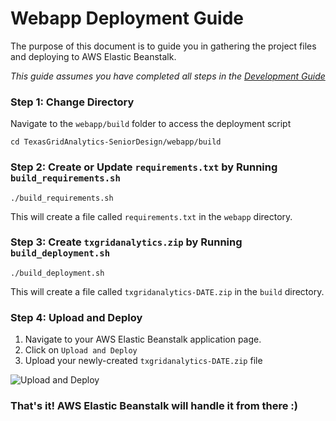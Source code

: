 # Webapp Deployment Guide

The purpose of this document is to guide you in gathering the project files and deploying to AWS Elastic Beanstalk.

*This guide assumes you have completed all steps in the [Development Guide](development-guide.md)*

### Step 1: Change Directory

Navigate to the `webapp/build` folder to access the deployment script
```
cd TexasGridAnalytics-SeniorDesign/webapp/build
```

### Step 2: Create or Update `requirements.txt` by Running `build_requirements.sh`
```
./build_requirements.sh
```
This will create a file called `requirements.txt` in the `webapp` directory.

### Step 3: Create `txgridanalytics.zip` by Running `build_deployment.sh`
```
./build_deployment.sh
```
This will create a file called `txgridanalytics-DATE.zip` in the `build` directory.

### Step 4: Upload and Deploy

1. Navigate to your AWS Elastic Beanstalk application page.
2. Click on `Upload and Deploy`
3. Upload your newly-created `txgridanalytics-DATE.zip` file

![Upload and Deploy](https://i.stack.imgur.com/ZJTre.png)

### That's it! AWS Elastic Beanstalk will handle it from there :)
